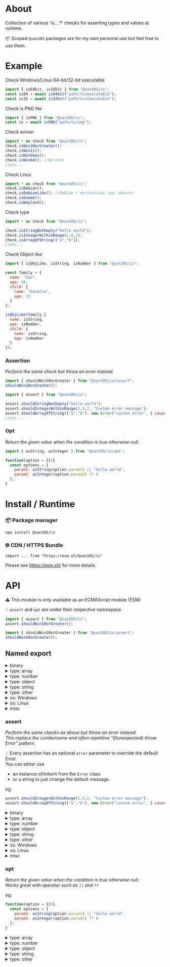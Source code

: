 About
=====

Collection of various 'is... ?' checks for asserting types and values at runtime.

📦 Scoped `@xan105` packages are for my own personal use but feel free to use them.

Example
=======

Check Windows/Linux 64-bit/32-bit executable
```js
import { is64bit, is32bit } from "@xan105/is";
const is64 = await is64bit("path/to/executable");
const is32 = await is32bit("path/to/executable");
```

Check is PNG file
```js
import { isPNG } from "@xan105/is";
const is = await isPNG("path/to/img");
```

Check winver
```js
import * as check from "@xan105/is";
check.isWin10orGreater();
check.isWin11();
check.isWindows();
check.isWin64(); //64-bits
//etc...
```

Check Linux
```js
import * as check from "@xan105/is";
check.isDebian();
check.isDebianLike(); //Debian + derivatives (eg: Ubuntu)
check.isGnome();
check.isWayland();
```

Check type
```js
import * as check from "@xan105/is";

check.isStringNotEmpty("hello world");
check.isIntegerWithinRange(1,0,2);
check.isArrayOfString(["a","b"]);
//etc...
```

Check Object like
```js
import { isObjLike, isString, isNumber } from "@xan105/is";

const family = {
  name: "Xan",
  age: 26,
  child: {
    name: "Xanette",
    age: 15
  }
};

isObjLike(family,{
  name: isString,
  age: isNumber,
  child: {
    name: isString,
    age: isNumber
  }
});
```

### Assertion
_Perform the same check but throw an error instead._

```js
import { shouldWin10orGreater } from "@xan105/is/assert";
shouldWin10orGreater();
```

```js
import { assert } from "@xan105/is";

assert.shouldStringNotEmpty("hello world");
assert.shouldIntegerWithinRange(1,0,2, "Custom error message");
assert.shouldArrayOfString(["a","b"], new Error("custom error", { cause: err }));
//etc...
```

### Opt
_Return the given value when the condition is true otherwise null._

```js
import { asString, asInteger } from "@xan105/is/opt";

function(option = {}){
  const options = {
    param1: asString(option.param1) || "hello world",
    param2: asInteger(option.param2) ?? 0
  };
}
```

Install / Runtime
=================

### 📦 Package manager

```
npm install @xan105/is
```

### 🌐 CDN / HTTPS Bundle

```
import ... from "https://esm.sh/@xan105/is"
```

Please see https://esm.sh/ for more details.

API
===

⚠️ This module is only available as an ECMAScript module (ESM)<br />

💡 `assert` and `opt` are under their respective namespace.
```js
import { assert } from "@xan105/is";
assert.shouldWin10orGreater();

import { shouldWin10orGreater } from "@xan105/is/assert";
shouldWin10orGreater();
```

## Named export

<details><summary>binary</summary>
  
#### `is64bit(filePath: string): Promise<boolean>`

Check if it's a 64-bits (x86_64) Windows or Linux binary.<br />

#### `is32bit(filePath: string): Promise<boolean>`

Same as above but for a 32-bits (x86) Windows or Linux binary.

#### `isPNG(filePath: string): Promise<boolean>`
#### `isJPG(filePath: string): Promise<boolean>`
#### `isICO(filePath: string): Promise<boolean>`
#### `isGIF(filePath: string): Promise<boolean>`
#### `isWEBP(filePath: string): Promise<boolean>`
#### `isQOI(filePath: string): Promise<boolean>`
  
</details>

<details><summary>type: array</summary>

#### `isArray(value: unknown): boolean`
#### `isArrayNotEmpty(value: unknown): boolean`
#### `isArrayOfString(value: unknown): boolean`
#### `isSizeArrayOfString(value: unknown, length: number): boolean`
#### `isArrayOfStringNotEmpty(value: unknown): boolean`
#### `isSizeArrayOfStringNotEmpty(value: unknown, length: number): boolean`
#### `isArrayOfNumber(value: unknown): boolean`
#### `isSizeArrayOfNumber(value: unknown, length: number): boolean`
#### `isArrayOfNumberWithinRange(value: unknown, min: number, max: number): boolean`
#### `isSizeArrayOfNumberWithinRange(value: unknown, length: number, min: number, max: number): boolean`
#### `isArrayOfInteger(value: unknown): boolean`
#### `isSizeArrayOfInteger(value: unknown, length: number): boolean`
#### `isArrayOfIntegerPositive(value: unknown): boolean`
#### `isSizeArrayOfIntegerPositive(value: unknown, length: number): boolean`
#### `isArrayOfIntegerPositiveOrZero(value: unknown): boolean`
#### `isSizeArrayOfIntegerPositiveOrZero(value: unknown, length: number): boolean`
#### `isArrayOfIntegerWithinRange(value: unknown, min: number, max: number): boolean`
#### `isSizeArrayOfIntegerWithinRange(value: unknown, length: number, min: number, max: number): boolean`
#### `isArrayOfObj(value: unknown): boolean`
#### `isSizeArrayOfObj(value: unknown, length: number): boolean`
#### `isArrayOfObjWithProperties(value: unknown, prop: string[]): boolean`
#### `isSizeArrayOfObjWithProperties(value: unknown, length: number, prop: string[]): boolean`
#### `isArrayOfObjLike(value: unknown, schema: object): boolean`
#### `isArrayOfSomeObjLike(value: unknown, schema: object): boolean`

Same as `isArrayOfObjLike()` but at least **one element** in the array must pass the test instead of **all**

#### `isSizeArrayOfObjLike(value: unknown, length: number, schema: object): boolean`
#### `isArrayOfBuffer(value: unknown): boolean`
#### `isSizeArrayOfBuffer(value: unknown, length: number): boolean`
  
</details>  

<details><summary>type: number</summary>
  
#### `isBigInt(value: unknown): boolean`
#### `isBigIntPositive(value: unknown): boolean`
#### `isBigIntPositiveOrZero(value: unknown): boolean`
#### `isBigIntWithinRange(value: unknown, min: bigint, max: bigint): boolean`
#### `isInteger(value: unknown): boolean`
#### `isIntegerPositive(value: unknown): boolean`
#### `isIntegerPositiveOrZero(value: unknown): boolean`
#### `isIntegerWithinRange(value: unknown, min: number, max: number): boolean`
#### `isNumber(value: unknown): boolean`
#### `isNumberWithinRange(value: unknown, min: number, max: number): boolean`
  
</details>

<details><summary>type: object</summary>

#### `isObj(value: unknown): boolean`

as in a "plain obj" and not a JS obj so {}, new Object() and Object.create(null).

#### `isObjNotEmpty(value: unknown): boolean`
#### `isObjWithProperties(value: unknown, prop: string[]): boolean`
#### `isObjLike(value: unknown, schema: object): boolean`

Check if an obj is like the specified schema.<br/>
Where schema is an obj containing a set of required property name and its corresponding _check_ function.<br/>
If the obj has these properties and they are validated by said corresponding function then this will return true otherwise false. 

<details><summary>Example:</summary>

```js
const family = {
  name: "Xan",
  age: 26,
  child: {
    name: "Xanette",
    age: 15,
    height: 164,
    weight: 42
  }
};

isObjLike(family,{
  name: isString,
  age: isNumber,
  child: {
    name: isStringNotEmpty,
    age: [ isIntegerWithinRange, [0,100] ],
    height: isNumber,
    weight: [ isNumber, [] ]
  }
});
```

</details>

The check funtion should only return a **boolean**.<br/>
**Otherwise** or if the function throws then **false** will be assumed.<br/>
_NB: Function that use [@xan105/error](https://github.com/xan105/node-error) will bypass this and still throw (this is by design)._

The check funtion should be defined as follow: `something: [function, [args,...] ]`<br/>
If you don't have any args then an empty array: `something: [function, [] ]`<br/>
Or you can pass the function as is (shortcut): `something: function`<br/>
Note that `something: [function]` is invalid !

💡 You can flag a property to be _optional_ by using `{optional: true}`.<br/>
If the property is missing it will be skipped.<br/>
eg: `something: [function, [], {optional: true}]`
  
</details>

<details><summary>type: string</summary>
  
#### `isString(value: unknown): boolean`
#### `isStringNotEmpty(value: unknown): boolean`
#### `isHexString(value: unknown): boolean`
  
</details>

<details><summary>type: other</summary>
  
#### `isBoolean(value: unknown): boolean`  
#### `isBuffer(value: unknown): boolean`
#### `isError(value: unknown): boolean`
#### `isRegExp(value: unknown): boolean`
  
</details>

<details><summary>os: Windows</summary>

#### `isWindows(): boolean`
#### `isWindowsX86(): boolean`

alias: `isWin32(): boolean`

#### `isWindowsX64(): boolean`

alias: `isWin64(): boolean`

#### `isWin11orGreater(): boolean`
#### `isWin10orGreater(): boolean`
#### `isWin8orGreater(): boolean`
#### `isWin7orGreater(): boolean`
#### `isWin11orLesser(): boolean`
#### `isWin10orLesser(): boolean`
#### `isWin8orLesser(): boolean`
#### `isWin7orLesser(): boolean`
#### `isWin11(): boolean`
#### `isWin10(): boolean`
#### `isWin8(): boolean`
#### `isWin7(): boolean`
  
</details>
  
<details><summary>os: Linux</summary>
  
#### `isLinux(): boolean`
#### `isArch(): Promise<boolean>`
#### `isArchLike(): Promise<boolean>`
#### `isManjaro(): Promise<boolean>`
#### `isDebian(): Promise<boolean>`
#### `isDebianLike(): Promise<boolean>`
#### `isUbuntu(): Promise<boolean>`
#### `isUbuntuLike(): Promise<boolean>`
#### `isMint(): Promise<boolean>`
#### `isPopOS(): Promise<boolean>`
#### `isElementaryOS(): Promise<boolean>`
#### `isDeepin(): Promise<boolean>`
#### `isRaspberryPiOS(): Promise<boolean>`

alias: `isRaspbian(): Promise<boolean>`

#### `isFedora(): Promise<boolean>`
#### `isFedoraLike(): Promise<boolean>`
#### `isOpenSUSE(): Promise<boolean>`
#### `isSlackware(): Promise<boolean>`
#### `isGentoo(): Promise<boolean>`

#### `isGnome(): boolean`
#### `isKDE(): boolean`
#### `isXFCE(): boolean`
#### `isMate(): boolean`
#### `isCinnamon(): boolean`

#### `isWayland(): boolean`
  
</details>

<details><summary>misc</summary>
  
#### `isIP(value: string): boolean`
#### `isIPv4(value: string): boolean`
#### `isIPv6(value: string): boolean`
#### `isDeno(): boolean`
#### `isNode(): boolean`
#### `isBrowser(): boolean`
  
</details>
  
### assert

_Perform the same checks as above but throw an error instead._<br/>
_This replace the cumbersome and often repetitive "if(unexpected) throw Error" pattern_.

💡 Every assertion has an optional `error` parameter to override the default Error.<br/>
You can either use
  
- an instance of/inherit from the `Error` class 
- or a string to just change the default message.

eg: 
  
```js
assert.shouldIntegerWithinRange(1,0,2, "Custom error message");
assert.shouldArrayOfString(["a","b"], new Error("custom error", { cause: err }));
```
  
<details><summary>binary</summary>
  
#### `should64bit (filePath: string, error?: Error | string): Promise<void>`
#### `should32bit (filePath: string, error?: Error | string): Promise<void>`
#### `shouldPNG(filePath: string, error?: Error | string): Promise<void>`
#### `shouldJPG(filePath: string, error?: Error | string): Promise<void>`
#### `shouldICO(filePath: string, error?: Error | string): Promise<void>`
#### `shouldGIF(filePath: string, error?: Error | string): Promise<void>`
#### `shouldWEBP(filePath: string, error?: Error | string): Promise<void>`
#### `shouldQOI(filePath: string, error?: Error | string): Promise<void>`
  
</details>

<details><summary>type: array</summary>
  
#### `shouldArray(value: unknown, error?: Error | string): void`
#### `shouldArrayNotEmpty(value: unknown, error?: Error | string): void`
#### `shouldArrayOfString(value: unknown, error?: Error | string): void`
#### `shouldSizeArrayOfString(value: unknown, length: number, error?: Error | string): void`
#### `shouldArrayOfStringNotEmpty(value: unknown, error?: Error | string): void`
#### `shouldSizeArrayOfStringNotEmpty(value: unknown, length: number, error?: Error | string): void`
#### `shouldArrayOfNumber(value: unknown, error?: Error | string): void`
#### `shouldSizeArrayOfNumber(value: unknown, length: number, error?: Error | string): void`
#### `shouldArrayOfNumberWithinRange(value: unknown, min: number, max: number, error?: Error | string): void`
#### `shouldSizeArrayOfNumberWithinRange(value: unknown, length: number, min: number, max: number, error?: Error | string): void`
#### `shouldArrayOfInteger(value: unknown, error?: Error | string): void`
#### `shouldSizeArrayOfInteger(value: unknown, length: number, error?: Error | string): void`
#### `shouldArrayOfIntegerPositive(value: unknown, error?: Error | string): void`
#### `shouldSizeArrayOfIntegerPositive(value: unknown, length: number, error?: Error | string): void`
#### `shouldArrayOfIntegerPositiveOrZero(value: unknown, error?: Error | string): void`
#### `shouldSizeArrayOfIntegerPositiveOrZero(value: unknown, length: number, error?: Error | string): void`
#### `shouldArrayOfIntegerWithinRange(value: unknown, min: number, max: number, error?: Error | string): void`
#### `shouldSizeArrayOfIntegerWithinRange(value: unknown, length: number, min: number, max: number, error?: Error | string): void`
#### `shouldArrayOfObj(value: unknown, error?: Error | string): void`
#### `shouldSizeArrayOfObj(value: unknown, length: number, error?: Error | string): void`
#### `shouldArrayOfObjWithProperties(value: unknown, prop: string[], error?: Error | string): void`
#### `shouldSizeArrayOfObjWithProperties(value: unknown, length: number, prop: string[], error?: Error | string): void`
#### `shouldArrayOfObjLike(value: unknown, schema: object, error?: Error | string): void`
#### `shouldArrayOfSomeObjLike(value: unknown, schema: object, error?: Error | string): void`
#### `shouldSizeArrayOfObjLike(value: unknown, length: number, schema: object, error?: Error | string): void`
#### `shouldArrayOfBuffer(value: unknown, error?: Error | string): void`
#### `shouldSizeArrayOfBuffer(value: unknown, length: number, error?: Error | string): void`
  
</details>
 
<details><summary>type: number</summary>

#### `shouldBigInt(value: unknown, error?: Error | string): void`
#### `shouldBigIntPositive(value: unknown, error?: Error | string): void`
#### `shouldBigIntPositiveOrZero(value: unknown, error?: Error | string): void`
#### `shouldBigIntWithinRange(value: unknown, min: bigint, max: bigint, error?: Error | string): void`
#### `shouldInteger(value: unknown, error?: Error | string): void`
#### `shouldIntegerPositive(value: unknown, error?: Error | string): void`
#### `shouldIntegerPositiveOrZero(value: unknown, error?: Error | string): void`
#### `shouldIntegerWithinRange(value: unknown, min: number, max: number, error?: Error | string): void`
#### `shouldNumber(value: unknown, error?: Error | string): void`
#### `shouldNumberWithinRange(value: unknown, min: number, max: number, error?: Error | string): void`
  
</details>

<details><summary>type: object</summary>

#### `shouldObj(value: unknown, error?: Error | string): void`
#### `shouldObjNotEmpty(value: unknown, error?: Error | string): void`
#### `shouldObjWithProperties(value: unknown, prop: string[], error?: Error | string): void`
#### `shouldObjLike(value: unknown, schema: object, error?: Error | string): void`
  
</details>

<details><summary>type: string</summary>

#### `shouldString(value: unknown, error?: Error | string): void`
#### `shouldStringNotEmpty(value: unknown, error?: Error | string): void`
#### `shouldHexString(value: unknown, error?: Error | string): void`
  
</details>

<details><summary>type: other</summary>
  
#### `shouldBoolean(value: unknown, error?: Error | string): void`
#### `shouldBuffer(value: unknown, error?: Error | string): void`
#### `shouldError(value: unknown, error?: Error | string): void`
#### `shouldRegExp(value: unknown, error?: Error | string): void`
  
</details>

<details><summary>os: Windows</summary>
  
#### `shouldWindows(error?: Error | string): void`
#### `shouldWindowsX86(error?: Error | string): void`

alias: `shouldWin32(error?: Error | string): void`

#### `shouldWindowsX64(error?: Error | string): void`

alias: `shouldWin64(error?: Error | string): void`

#### `shouldWin11orGreater(error?: Error | string): void`
#### `shouldWin10orGreater(error?: Error | string): void`
#### `shouldWin8orGreater(error?: Error | string): void`
#### `shouldWin7orGreater(error?: Error | string): void`
#### `shouldWin11orLesser(error?: Error | string): void`
#### `shouldWin10orLesser(error?: Error | string): void`
#### `shouldWin8orLesser(error?: Error | string): void`
#### `shouldWin7orLesser(error?: Error | string): void`
#### `shouldWin11(error?: Error | string): void`
#### `shouldWin10(error?: Error | string): void`
#### `shouldWin8(error?: Error | string): void`
#### `shouldWin7(error?: Error | string): void`
  
</details>

<details><summary>os: Linux</summary>

#### `shouldLinux(error?: Error | string): void`
#### `shouldArch(error?: Error | string): Promise<void>`
#### `shouldArchLike(error?: Error | string): Promise<void>`
#### `shouldManjaro(error?: Error | string): Promise<void>`
#### `shouldDebian(error?: Error | string): Promise<void>`
#### `shouldDebianLike(error?: Error | string): Promise<void>`
#### `shouldUbuntu(error?: Error | string): Promise<void>`
#### `shouldUbuntuLike(error?: Error | string): Promise<void>`
#### `shouldMint(error?: Error | string): Promise<void>`
#### `shouldPopOS(error?: Error | string): Promise<void>`
#### `shouldElementaryOS(error?: Error | string): Promise<void>`
#### `shouldDeepin(error?: Error | string): Promise<void>`
#### `shouldRaspberryPiOS(error?: Error | string): Promise<void>`

alias: `shouldRaspbian(error?: Error | string): Promise<void>`

#### `shouldFedora(error?: Error | string): Promise<void>`
#### `shouldFedoraLike(error?: Error | string): Promise<void>`
#### `shouldOpenSUSE(error?: Error | string): Promise<void>`
#### `shouldSlackware(error?: Error | string): Promise<void>`
#### `shouldGentoo(error?: Error | string): Promise<void>`

#### `shouldGnome(error?: Error | string): void`
#### `shouldKDE(error?: Error | string): void`
#### `shouldXFCE(error?: Error | string): void`
#### `shouldMate(error?: Error | string): void`
#### `shouldCinnamon(error?: Error | string): void`

#### `shouldWayland(error?: Error | string): void`
  
</details>
  
<details><summary>misc</summary>

#### `shouldIP(value: string, error?: Error | string): void`
#### `shouldIPv4(value: string, error?: Error | string): void`
#### `shouldIPv6(value: string, error?: Error | string): void`
#### `shouldDeno(error?: Error | string): boolean`
#### `shouldNode(error?: Error | string): boolean`
#### `shouldBrowser(error?: Error | string): boolean`
  
</details>
  
### opt

_Return the given value when the condition is true otherwise null._<br/>
_Works great with operator such as `||` and `??`_

eg:
```js
function(option = {}){
  const options = {
    param1: asString(option.param1) || "hello world",
    param2: asInteger(option.param2) ?? 0
  };
}
```
  
<details><summary>type: array</summary>
  
#### `asArray(value: unknown): [] | null`
#### `asArrayNotEmpty(value: unknown): [] | null`
#### `asArrayOfString(value: unknown): string[] | null`
#### `asSizeArrayOfString(value: unknown, length: number): string[] | null`
#### `asArrayOfStringNotEmpty(value: unknown): string[] | null`
#### `asSizeArrayOfStringNotEmpty(value: unknown, length: number): string[] | null`
#### `asArrayOfNumber(value: unknown): number[] | null`
#### `asSizeArrayOfNumber(value: unknown, length: number): number[] | null`
#### `asArrayOfNumberWithinRange(value: unknown, min: number, max: number): number[] | null`
#### `asSizeArrayOfNumberWithinRange(value: unknown, length: number, min: number, max: number): number[] | null`
#### `asArrayOfInteger(value: unknown): number[] | null`
#### `asSizeArrayOfInteger(value: unknown, length: number): number[] | null`
#### `asArrayOfIntegerPositive(value: unknown): number[] | null`
#### `asSizeArrayOfIntegerPositive(value: unknown, length: number): number[] | null`
#### `asArrayOfIntegerPositiveOrZero(value: unknown): number[] | null`
#### `asSizeArrayOfIntegerPositiveOrZero(value: unknown, length: number): number[] | null`
#### `asArrayOfIntegerWithinRange(value: unknown, min: number, max: number): number[] | null`
#### `asSizeArrayOfIntegerWithinRange(value: unknown, length: number, min: number, max: number): number[] | null`
#### `asArrayOfObj(value: unknown): object[] | null`
#### `asSizeArrayOfObj(value: unknown, length: number): object[] | null`
#### `asArrayOfObjWithProperties(value: unknown, prop: string[]): object[] | null`
#### `asSizeArrayOfObjWithProperties(value: unknown, length: number, prop: string[]): object[] | null`
#### `asArrayOfObjLike(value: unknown, schema: object): object[] | null`
#### `asArrayOfSomeObjLike(value: unknown, schema: object): object[] | null`

This will return every element matching the given schema.<br />
Unlike `asArrayOfObjLike` which return the array only if all elements pass the test.

#### `asSizeArrayOfObjLike(value: unknown, length: number, schema: object): object[] | null`
#### `asArrayOfBuffer(value: unknown): Buffer[] | null`
#### `asSizeArrayOfBuffer(value: unknown, length: number): Buffer[] | null`
  
</details>

<details><summary>type: number</summary>
  
#### `asBigInt(value: unknown): bigint | null`
#### `asBigIntPositive(value: unknown): bigint | null`
#### `asBigIntPositiveOrZero(value: unknown): bigint | null`
#### `asBigIntWithinRange(value: unknown, min: bigint, max: bigint): bigint | null`
#### `asInteger(value: unknown): number | null`
#### `asIntegerPositive(value: unknown): number | null`
#### `asIntegerPositiveOrZero(value: unknown): number | null`
#### `asIntegerWithinRange(value: unknown, min: number, max: number): number | null`
#### `asNumber(value: unknown): number | null`
#### `asNumberWithinRange(value: unknown, min: number, max: number): number | null`
  
</details>
  
<details><summary>type: object</summary>
  
#### `asObj(value: unknown): object | null`
#### `asObjNotEmpty(value: unknown): object | null`
#### `asObjWithProperties(value: unknown, prop: string[]): object | null`
#### `asObjLike(value: unknown, schema: object): object | null`
  
</details>

<details><summary>type: string</summary>
  
#### `asString(value: unknown): string | null`
#### `asStringNotEmpty(value: unknown): string | null`
#### `asHexString(value: unknown): string | null`
  
</details>
  
<details><summary>type: other</summary>

#### `asBoolean(value: unknown): boolean | null`
#### `asBuffer(value: unknown): Buffer | null`
#### `asError(value: unknown): Error | null`
#### `asRegExp(value: unknown): RegExp | null`
  
</details>
